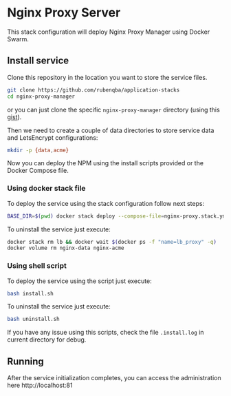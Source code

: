 # Nginx Proxy Server

This stack configuration will deploy Nginx Proxy Manager using Docker Swarm. 

## Install service

Clone this repository in the location you want to store the service files.

```bash
git clone https://github.com/rubenqba/application-stacks
cd nginx-proxy-manager
```

or you can just clone the specific `nginx-proxy-manager` directory (using this 
[gist](https://gist.github.com/rubenqba/13092928231c7b6872c6acf81fa566db)).

Then we need to create a couple of data directories to store service data and LetsEncrypt configurations:

```bash
mkdir -p {data,acme}
```

Now you can deploy the NPM using the install scripts provided or the Docker Compose file.

### Using docker stack file

To deploy the service using the stack configuration follow next steps:

```bash
BASE_DIR=$(pwd) docker stack deploy --compose-file=nginx-proxy.stack.yml lb
```

To uninstall the service just execute:

```bash
docker stack rm lb && docker wait $(docker ps -f "name=lb_proxy" -q)
docker volume rm nginx-data nginx-acme
```

### Using shell script

To deploy the service using the script just execute:

```bash
bash install.sh
```

To uninstall the service just execute:

```bash
bash uninstall.sh
```

If you have any issue using this scripts, check the file `.install.log` in current directory for debug.

## Running

After the service initialization completes, you can access the administration here http://localhost:81

